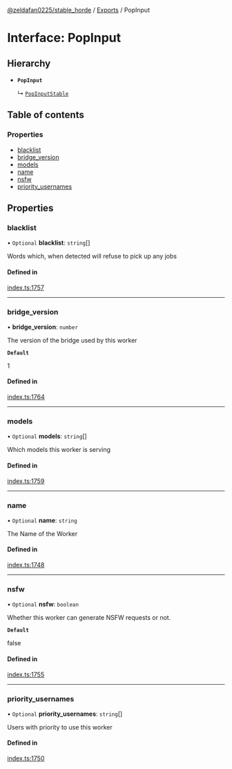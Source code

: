 [@zeldafan0225/stable_horde](../README.md) / [Exports](../modules.md) / PopInput

# Interface: PopInput

## Hierarchy

- **`PopInput`**

  ↳ [`PopInputStable`](PopInputStable.md)

## Table of contents

### Properties

- [blacklist](PopInput.md#blacklist)
- [bridge\_version](PopInput.md#bridge_version)
- [models](PopInput.md#models)
- [name](PopInput.md#name)
- [nsfw](PopInput.md#nsfw)
- [priority\_usernames](PopInput.md#priority_usernames)

## Properties

### blacklist

• `Optional` **blacklist**: `string`[]

Words which, when detected will refuse to pick up any jobs

#### Defined in

[index.ts:1757](https://github.com/ZeldaFan0225/stable_horde/blob/e31e830/index.ts#L1757)

___

### bridge\_version

• **bridge\_version**: `number`

The version of the bridge used by this worker

**`Default`**

1

#### Defined in

[index.ts:1764](https://github.com/ZeldaFan0225/stable_horde/blob/e31e830/index.ts#L1764)

___

### models

• `Optional` **models**: `string`[]

Which models this worker is serving

#### Defined in

[index.ts:1759](https://github.com/ZeldaFan0225/stable_horde/blob/e31e830/index.ts#L1759)

___

### name

• `Optional` **name**: `string`

The Name of the Worker

#### Defined in

[index.ts:1748](https://github.com/ZeldaFan0225/stable_horde/blob/e31e830/index.ts#L1748)

___

### nsfw

• `Optional` **nsfw**: `boolean`

Whether this worker can generate NSFW requests or not.

**`Default`**

false

#### Defined in

[index.ts:1755](https://github.com/ZeldaFan0225/stable_horde/blob/e31e830/index.ts#L1755)

___

### priority\_usernames

• `Optional` **priority\_usernames**: `string`[]

Users with priority to use this worker

#### Defined in

[index.ts:1750](https://github.com/ZeldaFan0225/stable_horde/blob/e31e830/index.ts#L1750)
